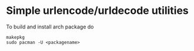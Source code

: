 # Simple urlencode/urldecode utilities
To build and install arch package do
```
makepkg
sudo pacman -U <packagename>
```
